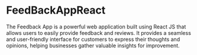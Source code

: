 # FeedBackAppReact
The Feedback App is a powerful web application built using React JS that allows users to easily provide feedback and reviews. It provides a seamless and user-friendly interface for customers to express their thoughts and opinions, helping businesses gather valuable insights for improvement.
